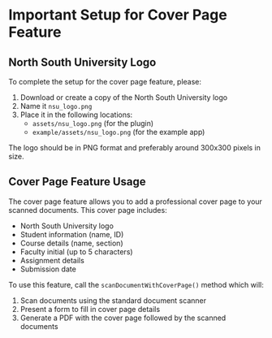 # Important Setup for Cover Page Feature

## North South University Logo

To complete the setup for the cover page feature, please:

1. Download or create a copy of the North South University logo
2. Name it `nsu_logo.png`
3. Place it in the following locations:
   - `assets/nsu_logo.png` (for the plugin)
   - `example/assets/nsu_logo.png` (for the example app)

The logo should be in PNG format and preferably around 300x300 pixels in size.

## Cover Page Feature Usage

The cover page feature allows you to add a professional cover page to your scanned documents. This cover page includes:

- North South University logo
- Student information (name, ID)
- Course details (name, section)
- Faculty initial (up to 5 characters)
- Assignment details
- Submission date

To use this feature, call the `scanDocumentWithCoverPage()` method which will:
1. Scan documents using the standard document scanner
2. Present a form to fill in cover page details
3. Generate a PDF with the cover page followed by the scanned documents 